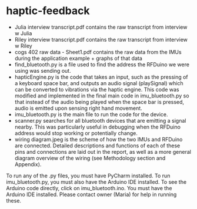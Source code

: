 # haptic-feedback
- Julia interview transcript.pdf contains the raw transcript from interview w Julia
- Riley interview transcript.pdf contains the raw transcript from interview w Riley
- cogs 402 raw data - Sheet1.pdf contains the raw data from the IMUs during the application example + graphs of that data
- find_bluetooth.py is a file used to find the address the RFDuino we were using was sending out. 
- hapticEngine.py is the code that takes an input, such as the pressing of a keyboard space bar, and outputs an audio signal (playSignal) which can be converted to vibrations via the haptic engine. This code was modified and implemented in the final main code in imu_bluetooth.py so that instead of the audio being played when the space bar is pressed, audio is emitted upon sensing right hand movement.
- imu_bluetooth.py is the main file to run the code for the device.
- scanner.py searches for all bluetooth devices that are emitting a signal nearby. This was particularly useful in debugging when the RFDuino address would stop working or potentially change.
- wiring diagram.jpeg is the scheme of how the two IMUs and RFDuino are connected. Detailed descriptions and functions of each of these pins and connections are laid out in the report, as well as a more general diagram overview of the wiring (see Methodology section and Appendix).  

To run any of the .py files, you must have PyCharm installed. To run imu_bluetooth.py, you must also have the Arduino IDE installed. To see the Arduino code directly, click on imu_bluetooth.ino. You must have the Arduino IDE installed. Please contact owner (Maria) for help in running these. 
